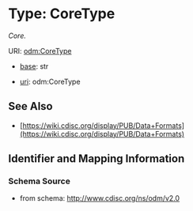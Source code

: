# Type: CoreType




_Core._



URI: [odm:CoreType](http://www.cdisc.org/ns/odm/v2.0/CoreType)

* [base](https://w3id.org/linkml/base): str

* [uri](https://w3id.org/linkml/uri): odm:CoreType









## See Also

* [https://wiki.cdisc.org/display/PUB/Data+Formats](https://wiki.cdisc.org/display/PUB/Data+Formats)

## Identifier and Mapping Information







### Schema Source


* from schema: http://www.cdisc.org/ns/odm/v2.0



